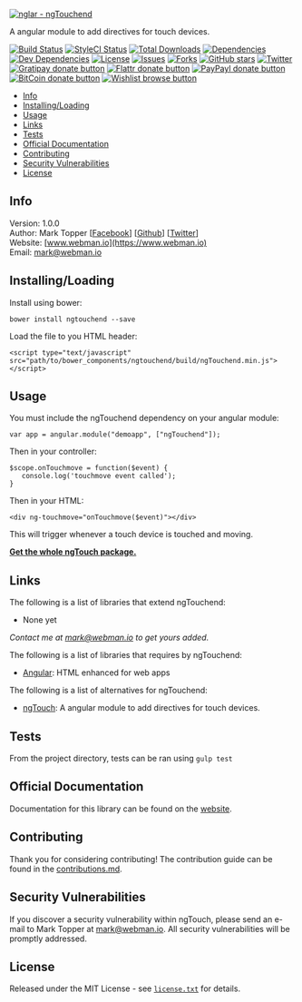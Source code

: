 [![nglar - ngTouchend](http://static-content.webman.io/github.com/nglar/ngTouchend.png)](https://www.webman.io/nglar/ngTouchend)

A angular module to add directives for touch devices.

[![Build Status](https://travis-ci.org/nglar/ngTouchend.svg?branch=master)](https://travis-ci.org/nglar/ngTouchend)
[![StyleCI Status](https://styleci.io/repos/30239459/shield?style=flat)](https://styleci.io/repos/30239459)
[![Total Downloads](https://img.shields.io/github/downloads/nglar/ngTouchend/latest/total.svg)](https://github.com/nglar/ngTouchend)
[![Dependencies](https://img.shields.io/david/nglar/ngTouchend.svg)](https://github.com/nglar/ngTouchend)
[![Dev Dependencies](https://img.shields.io/david/dev/nglar/ngTouchend.svg)](https://github.com/nglar/ngTouchend)
[![License](https://img.shields.io/bower/l/ngtouchend.svg)](https://github.com/nglar/ngTouchend)
[![Issues](https://img.shields.io/github/issues/nglar/ngTouchend.svg)](https://github.com/nglar/ngTouchend/issues)
[![Forks](https://img.shields.io/github/forks/nglar/ngTouchend.svg)](https://github.com/nglar/ngTouchend/network)
[![GitHub stars](https://img.shields.io/github/stars/nglar/ngTouchend.svg)](https://github.com/nglar/ngTouchend/stargazers)
[![Twitter](https://img.shields.io/twitter/url/https/github.com/nglar/ngTouchend.svg?style=social?style=flat)](https://twitter.com/intent/tweet?text=Check+out+this+awesome+Angular+module!+Adds+directives+for+touch+events+for+touch+devices.+%23angularjs+%23jsdev+https%3A%2F%2Fgithub.com%2Fnglar%2FngTouchend)
[![Gratipay donate button](https://img.shields.io/gratipay/marktopper.svg)](https://www.gratipay.com/marktopper/ "Donate weekly to this project using Gratipay")
[![Flattr donate button](https://img.shields.io/badge/flattr-donate-yellow.svg)](http://flattr.com/profile/marktopper "Donate monthly to this project using Flattr")
[![PayPayl donate button](https://img.shields.io/badge/paypal-donate-yellow.svg)](https://www.paypal.com/cgi-bin/webscr?cmd=_s-xclick&hosted_button_id=LGMRSYNWLWBAU "Donate once-off to this project using Paypal")
[![BitCoin donate button](https://img.shields.io/badge/bitcoin-donate-yellow.svg)](https://www.coinbase.com/checkouts/c5a01e3bb552fbfa301b696371d8df48 "Donate once-off to this project using BitCoin")
[![Wishlist browse button](https://img.shields.io/badge/wishlist-donate-yellow.svg)](http://amzn.com/w/3CVLUT2YS911W "Buy an item on our wishlist for us")

* [Info](#info)
* [Installing/Loading](#installingloading)
* [Usage](#usage)
* [Links](#links)
* [Tests](#tests)
* [Official Documentation](#official-documentation)
* [Contributing](#contributing)
* [Security Vulnerabilities](#security-vulnerabilities)
* [License](#license)

## Info

Version: 1.0.0    
Author: Mark Topper [[Facebook](https://facebook.com/marktopper)] [[Github](https://github.com/marktopper)] [[Twitter](https://twitter.com/webman.io)]    
Website: [www.webman.io](https://www.webman.io)    
Email: [mark@webman.io](mailto:mark@webman.io)

## Installing/Loading

Install using bower:
```
bower install ngtouchend --save
```

Load the file to you HTML header:
```
<script type="text/javascript" src="path/to/bower_components/ngtouchend/build/ngTouchend.min.js"></script>
```

## Usage

You must include the ngTouchend dependency on your angular module:
````
var app = angular.module("demoapp", ["ngTouchend"]);
````

Then in your controller:

```
$scope.onTouchmove = function($event) {
   console.log('touchmove event called');
}
```

Then in your HTML:
```
<div ng-touchmove="onTouchmove($event)"></div>
```

This will trigger whenever a touch device is touched and moving.

[__Get the whole ngTouch package.__](https://github.com/nglar/ngTouch)

## Links

The following is a list of libraries that extend ngTouchend:

 * None yet

*Contact me at [mark@webman.io](mailto:mark@webman.io) to get yours added.*

The following is a list of libraries that requires by ngTouchend:

 * [Angular](https://github.com/angular/angular.js):
HTML enhanced for web apps

The following is a list of alternatives for ngTouchend:
* [ngTouch](https://github.com/nglar/ngTouch):
A angular module to add directives for touch devices.

## Tests

From the project directory, tests can be ran using `gulp test`

## Official Documentation

Documentation for this library can be found on the [website](https://www.webman.io/nglar/ngtouchend).

## Contributing

Thank you for considering contributing! The contribution guide can be found in the [contributions.md](https://github.com/nglar/ngTouchend/blob/master/contributions.md).

## Security Vulnerabilities

If you discover a security vulnerability within ngTouch, please send an e-mail to Mark Topper at [mark@webman.io](mailto:mark@webman.io). All security vulnerabilities will be promptly addressed.

## License

Released under the MIT License - see [`license.txt`](https://github.com/nglar/ngTouchend/blob/master/license) for details.
